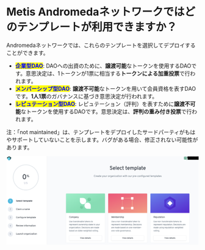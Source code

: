 # Metis Andromedaネットワークではどのテンプレートが利用できますか？

Andromedaネットワークでは、これらのテンプレートを選択してデプロイすることができます。

* <mark style="color:blue;">**企業型DAO**</mark>: DAOへの出資のために、**譲渡可能**なトークンを使用するDAOです。意思決定は、1トークンが1票に相当する**トークンによる加重投票**で行われます。
* <mark style="color:blue;">**メンバーシップ型DAO**</mark>: **譲渡不可能**なトークンを用いて会員資格を表すDAOです。**1人1票**のガバナンスに基づき意思決定が行われます。
* <mark style="color:blue;">**レピュテーション型DAO**</mark>: レピュテーション（評判）を表すために**譲渡不可能**なトークンを使用するDAOです。意思決定は、**評判の重み付き投票**で行われます。

注：「not maintained」は、テンプレートをデプロイしたサードパーティがもはやサポートしていないことを示します。バグがある場合、修正されない可能性があります。

![](<../../../.gitbook/assets/Schermata 2022-02-03 alle 12.11.03.png>)
